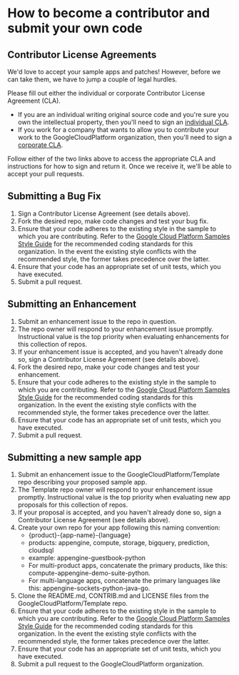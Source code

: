 # How to become a contributor and submit your own code

## Contributor License Agreements

We'd love to accept your sample apps and patches! However, before we can take them, we have to jump a couple of legal hurdles.

Please fill out either the individual or corporate Contributor License Agreement (CLA).

  * If you are an individual writing original source code and you're sure you own the intellectual property, then you'll need to sign an [individual CLA](http://code.google.com/legal/individual-cla-v1.0.html).
  * If you work for a company that wants to allow you to contribute your work to the GoogleCloudPlatform organization, then you'll need to sign a [corporate CLA](http://code.google.com/legal/corporate-cla-v1.0.html).

Follow either of the two links above to access the appropriate CLA and instructions for how to sign and return it. Once we receive it, we'll be able to accept your pull requests.

## Submitting a Bug Fix

1. Sign a Contributor License Agreement (see details above).
1. Fork the desired repo, make code changes and test your bug fix.
1. Ensure that your code adheres to the existing style in the sample to which you are contributing. Refer to the [Google Cloud Platform Samples Style Guide](https://github.com/GoogleCloudPlatform/Template/wiki/STYLE.html) for the recommended coding standards for this organization. In the event the existing style conflicts with the recommended style, the former takes precedence over the latter.
1. Ensure that your code has an appropriate set of unit tests, which you have executed.
1. Submit a pull request. 

## Submitting an Enhancement


1. Submit an enhancement issue to the repo in question.
1. The repo owner will respond to your enhancement issue promptly. Instructional value is the top priority when evaluating enhancements for this collection of repos. 
1. If your enhancement issue is accepted, and you haven't already done so, sign a Contributor License Agreement (see details above).
1. Fork the desired repo, make your code changes and test your enhancement.
1. Ensure that your code adheres to the existing style in the sample to which you are contributing. Refer to the [Google Cloud Platform Samples Style Guide](https://github.com/GoogleCloudPlatform/Template/wiki/STYLE.html) for the recommended coding standards for this organization. In the event the existing style conflicts with the recommended style, the former takes precedence over the latter.
1. Ensure that your code has an appropriate set of unit tests, which you have executed.
1. Submit a pull request.

## Submitting a new sample app

1. Submit an enhancement issue to the GoogleCloudPlatform/Template repo describing your proposed sample app.
1. The Template repo owner will respond to your enhancement issue promptly. Instructional value is the top priority when evaluating new app proposals for this collection of repos. 
1. If your proposal is accepted, and you haven't already done so, sign a Contributor License Agreement (see details above).
1. Create your own repo for your app following this naming convention:
    * {product}-{app-name}-{language}
    * products: appengine, compute, storage, bigquery, prediction, cloudsql
    * example:  appengine-guestbook-python
    * For multi-product apps, concatenate the primary products, like this: compute-appengine-demo-suite-python.
    * For multi-language apps, concatenate the primary languages like this: appengine-sockets-python-java-go.
1. Clone the README.md, CONTRIB.md and LICENSE files from the GoogleCloudPlatform/Template repo.
1. Ensure that your code adheres to the existing style in the sample to which you are contributing. Refer to the [Google Cloud Platform Samples Style Guide](https://github.com/GoogleCloudPlatform/Template/wiki/STYLE.html) for the recommended coding standards for this organization. In the event the existing style conflicts with the recommended style, the former takes precedence over the latter.
1. Ensure that your code has an appropriate set of unit tests, which you have executed.
1. Submit a pull request to the GoogleCloudPlatform organization. 
